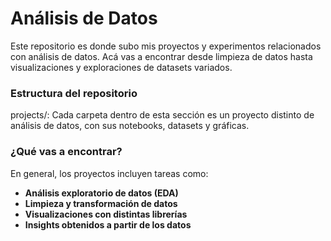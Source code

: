 # Análisis de Datos
Este repositorio es donde subo mis proyectos y experimentos relacionados con análisis de datos. Acá vas a encontrar desde limpieza de datos hasta visualizaciones y exploraciones de datasets variados.

### Estructura del repositorio
projects/: Cada carpeta dentro de esta sección es un proyecto distinto de análisis de datos, con sus notebooks, datasets y gráficas.

### ¿Qué vas a encontrar?
En general, los proyectos incluyen tareas como:

- **Análisis exploratorio de datos (EDA)**
- **Limpieza y transformación de datos**
- **Visualizaciones con distintas librerías**
- **Insights obtenidos a partir de los datos**

